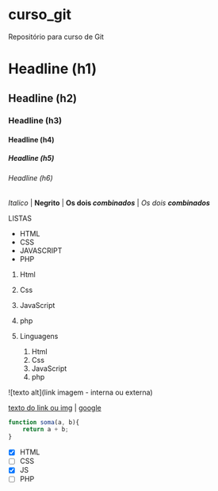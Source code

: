 # curso_git
Repositório para curso de Git

# Headline (h1)
## Headline (h2)
### Headline (h3)
#### Headline (h4)
##### Headline (h5)
###### Headline (h6)

*Italico* |
**Negrito** |
**Os dois _combinados_** |
_Os dois **combinados**_

LISTAS
* HTML
* CSS
* JAVASCRIPT
* PHP
1. Html
2. Css
3. JavaScript
4. php

5. Linguagens
    1. Html
    2. Css
    3. JavaScript
    4. php

![texto alt](link imagem - interna ou externa)

[texto do link ou img](link) | [google](https://www.google.com.br/)

```javascript
function soma(a, b){
    return a + b;
}
```

- [x] HTML
- [ ] CSS
- [x] JS
- [ ] PHP
